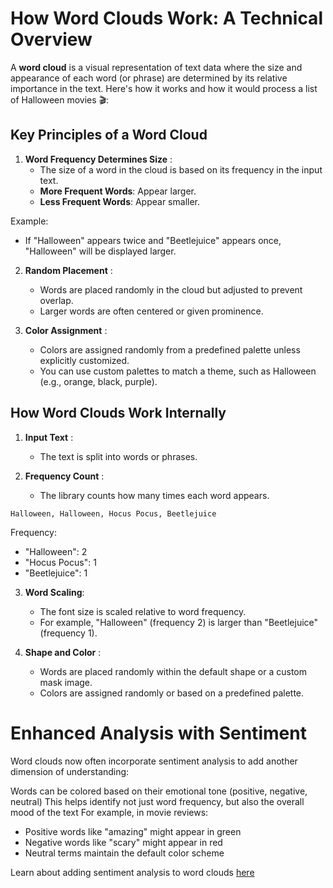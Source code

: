 # How Word Clouds Work: A Technical Overview

A **word cloud** is a visual representation of text data where the size and appearance of each word (or phrase) are determined by its relative importance in the text. Here's how it works and how it would process a list of Halloween movies 🎬:

## Key Principles of a Word Cloud

1. **Word Frequency Determines Size** :
   - The size of a word in the cloud is based on its frequency in the input text.
   - **More Frequent Words**: Appear larger.
   - **Less Frequent Words**: Appear smaller.

Example:

- If "Halloween" appears twice and "Beetlejuice" appears once, "Halloween" will be displayed larger.

2. **Random Placement** :

   - Words are placed randomly in the cloud but adjusted to prevent overlap.
   - Larger words are often centered or given prominence.

3. **Color Assignment** :
   - Colors are assigned randomly from a predefined palette unless explicitly customized.
   - You can use custom palettes to match a theme, such as Halloween (e.g., orange, black, purple).

## How Word Clouds Work Internally

1. **Input Text** :

   - The text is split into words or phrases.

2. **Frequency Count** :
   - The library counts how many times each word appears.

```plaintext
Halloween, Halloween, Hocus Pocus, Beetlejuice
```

Frequency:

- "Halloween": 2
- "Hocus Pocus": 1
- "Beetlejuice": 1

3. **Word Scaling**:

   - The font size is scaled relative to word frequency.
   - For example, "Halloween" (frequency 2) is larger than "Beetlejuice" (frequency 1).

4. **Shape and Color** :
   - Words are placed randomly within the default shape or a custom mask image.
   - Colors are assigned randomly or based on a predefined palette.

# Enhanced Analysis with Sentiment

Word clouds now often incorporate sentiment analysis to add another dimension of understanding:

Words can be colored based on their emotional tone (positive, negative, neutral)
This helps identify not just word frequency, but also the overall mood of the text
For example, in movie reviews:

- Positive words like "amazing" might appear in green
- Negative words like "scary" might appear in red
- Neutral terms maintain the default color scheme

Learn about adding sentiment analysis to word clouds [here](https://github.com/ashleysally00/word-cloud-maker-app/blob/main/add-sentiment-analysis.MD)
